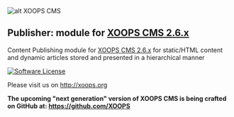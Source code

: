 ![alt XOOPS CMS](http://xoops.org/images/logoXoops4GithubRepository.png)
## Publisher: module for [XOOPS CMS 2.6.x](https://github.com/XOOPS/XoopsCore)

Content Publishing module for  [XOOPS CMS 2.6.x](https://github.com/XOOPS/XoopsCore) for static/HTML content and dynamic articles stored and presented in a hierarchical manner

[![Software License](https://img.shields.io/badge/license-GPL-brightgreen.svg?style=flat)](LICENSE) 

Please visit us on http://xoops.org

**The upcoming "next generation" version of XOOPS CMS is being crafted on GitHub at: https://github.com/XOOPS**
